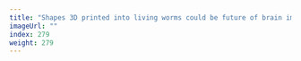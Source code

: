 ```yaml
---
title: "Shapes 3D printed into living worms could be future of brain implants"
imageUrl: ""
index: 279
weight: 279
---
```

